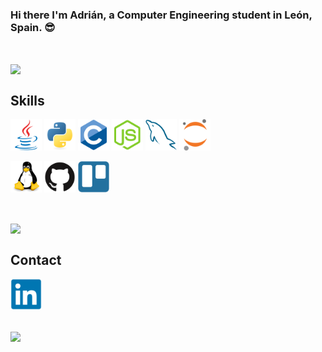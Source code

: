 ### Hi there I'm Adrián, a Computer Engineering student in León, Spain. 😎

<br>
<p><img align="center" src="https://github-readme-stats.vercel.app/api?username=apereg&show_icons=true&theme=radical"/></p>

## Skills
<p align="left">
<img src="https://raw.githubusercontent.com/devicons/devicon/master/icons/java/java-original.svg" width="50" height="50"/>
<img src="https://raw.githubusercontent.com/devicons/devicon/master/icons/python/python-original.svg" width="50" height="50"/>
<img src="https://raw.githubusercontent.com/devicons/devicon/master/icons/c/c-original.svg" width="50" height="50"/>
<img src="https://raw.githubusercontent.com/devicons/devicon/master/icons/nodejs/nodejs-original.svg" width="50" height="50"/>
<img src="https://raw.githubusercontent.com/devicons/devicon/master/icons/mysql/mysql-original.svg" width="50" height="50"/>
<img src="https://raw.githubusercontent.com/devicons/devicon/master/icons/jupyter/jupyter-original.svg" width="50" height="50"/>
</p>

<p align="left">
<img src="https://raw.githubusercontent.com/devicons/devicon/master/icons/linux/linux-original.svg" width="50" height="50"/>
<img src="https://raw.githubusercontent.com/devicons/devicon/master/icons/github/github-original.svg" width="50" height="50"/>
<img src="https://raw.githubusercontent.com/devicons/devicon/master/icons/trello/trello-plain.svg" width="50" height="50"/>
</p>

<br>
<p><img align="center" src="https://github-readme-stats.vercel.app/api/top-langs/?username=apereg&theme=radical"/></p>

## Contact
<a href="https://bit.ly/3wzDu4F"> <img src="https://raw.githubusercontent.com/devicons/devicon/master/icons/linkedin/linkedin-original.svg" width="50" height="50"/> </a>

##
<p><img align="center" src="https://komarev.com/ghpvc/?username=apereg&color=ff69b4"/></p>
